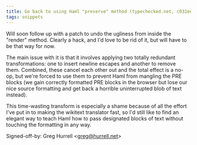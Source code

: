 ```yaml
---
title: Go back to using Haml "preserve" method (typechecked.net, c031ee8)
tags: snippets
---
```


Will soon follow up with a patch to undo the ugliness from inside the "render" method. Clearly a hack, and I'd love to be rid of it, but will have to be that way for now.

The main issue with it is that it involves applying two totally redundant transformations: one to insert newline escapes and another to remove them. Combined, these cancel each other out and the total effect is a no-op, but we're forced to use them to prevent Haml from mangling the PRE blocks (we gain correctly formatted PRE blocks in the browser but lose our nice source formatting and get back a horrible uninterrupted blob of text instead).

This time-wasting transform is especially a shame because of all the effort I've put in to making the wikitext translator fast, so I'd still like to find an elegant way to teach Haml how to pass designated blocks of text without touching the formatting in any way.

Signed-off-by: Greg Hurrell &lt;greg@hurrell.net&gt;
